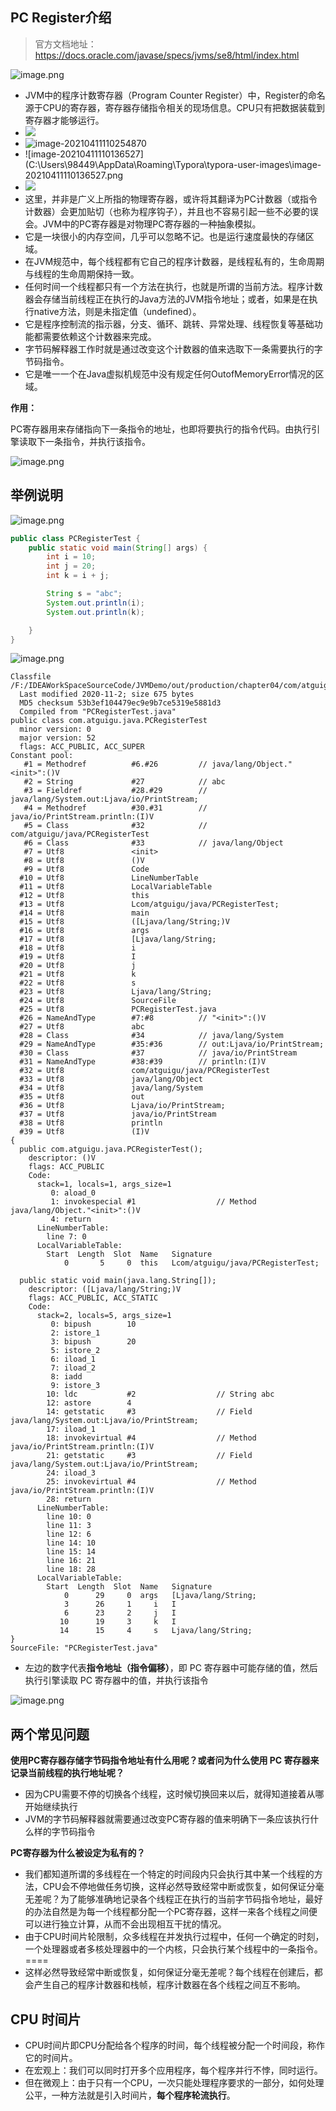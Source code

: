 ## PC Register介绍

> 官方文档地址：https://docs.oracle.com/javase/specs/jvms/se8/html/index.html

![image.png](https://cdn.nlark.com/yuque/0/2021/png/12731578/1615016217375-c20349b8-c05b-40a8-9be5-bb296959b65e.png)

- JVM中的程序计数寄存器（Program Counter Register）中，Register的命名源于CPU的寄存器，寄存器存储指令相关的现场信息。CPU只有把数据装载到寄存器才能够运行。  
- ![](https://note-java.oss-cn-beijing.aliyuncs.com/img/image-20210411110254870.png)
- ![image-20210411110254870](https://note-java.oss-cn-beijing.aliyuncs.com/img/image-20210411110254870.png)
- ![image-20210411110136527](C:\Users\98449\AppData\Roaming\Typora\typora-user-images\image-20210411110136527.png
- ![](https://note-java.oss-cn-beijing.aliyuncs.com/img/image-20210411103831930.png)
- 这里，并非是广义上所指的物理寄存器，或许将其翻译为PC计数器（或指令计数器）会更加贴切（也称为程序钩子），并且也不容易引起一些不必要的误会。JVM中的PC寄存器是对物理PC寄存器的一种抽象模拟。
- 它是一块很小的内存空间，几乎可以忽略不记。也是运行速度最快的存储区域。
- 在JVM规范中，每个线程都有它自己的程序计数器，是线程私有的，生命周期与线程的生命周期保持一致。
- 任何时间一个线程都只有一个方法在执行，也就是所谓的当前方法。程序计数器会存储当前线程正在执行的Java方法的JVM指令地址；或者，如果是在执行native方法，则是未指定值（undefined）。
- 它是程序控制流的指示器，分支、循环、跳转、异常处理、线程恢复等基础功能都需要依赖这个计数器来完成。
- 字节码解释器工作时就是通过改变这个计数器的值来选取下一条需要执行的字节码指令。
- 它是唯一一个在Java虚拟机规范中没有规定任何OutofMemoryError情况的区域。

**作用：**

PC寄存器用来存储指向下一条指令的地址，也即将要执行的指令代码。由执行引擎读取下一条指令，并执行该指令。

![image.png](https://cdn.nlark.com/yuque/0/2021/png/12731578/1615016375180-9f8384b8-508a-404c-849a-ddc1810cd75c.png)

## 举例说明

![image.png](https://cdn.nlark.com/yuque/0/2021/png/12731578/1615016700088-46366a2d-df96-41b6-b347-e83b5e7ce839.png)

```java
public class PCRegisterTest {
    public static void main(String[] args) {
        int i = 10;
        int j = 20;
        int k = i + j;

        String s = "abc";
        System.out.println(i);
        System.out.println(k);

    }
}
```

![image.png](https://cdn.nlark.com/yuque/0/2021/png/12731578/1615016793184-6e5f5eeb-7484-4f8f-9f09-4ae1a06275fd.png)

```
Classfile /F:/IDEAWorkSpaceSourceCode/JVMDemo/out/production/chapter04/com/atguigu/java/PCRegisterTest.class
  Last modified 2020-11-2; size 675 bytes
  MD5 checksum 53b3ef104479ec9e9b7ce5319e5881d3
  Compiled from "PCRegisterTest.java"
public class com.atguigu.java.PCRegisterTest
  minor version: 0
  major version: 52
  flags: ACC_PUBLIC, ACC_SUPER
Constant pool:
   #1 = Methodref          #6.#26         // java/lang/Object."<init>":()V
   #2 = String             #27            // abc
   #3 = Fieldref           #28.#29        // java/lang/System.out:Ljava/io/PrintStream;
   #4 = Methodref          #30.#31        // java/io/PrintStream.println:(I)V
   #5 = Class              #32            // com/atguigu/java/PCRegisterTest
   #6 = Class              #33            // java/lang/Object
   #7 = Utf8               <init>
   #8 = Utf8               ()V
   #9 = Utf8               Code
  #10 = Utf8               LineNumberTable
  #11 = Utf8               LocalVariableTable
  #12 = Utf8               this
  #13 = Utf8               Lcom/atguigu/java/PCRegisterTest;
  #14 = Utf8               main
  #15 = Utf8               ([Ljava/lang/String;)V
  #16 = Utf8               args
  #17 = Utf8               [Ljava/lang/String;
  #18 = Utf8               i
  #19 = Utf8               I
  #20 = Utf8               j
  #21 = Utf8               k
  #22 = Utf8               s
  #23 = Utf8               Ljava/lang/String;
  #24 = Utf8               SourceFile
  #25 = Utf8               PCRegisterTest.java
  #26 = NameAndType        #7:#8          // "<init>":()V
  #27 = Utf8               abc
  #28 = Class              #34            // java/lang/System
  #29 = NameAndType        #35:#36        // out:Ljava/io/PrintStream;
  #30 = Class              #37            // java/io/PrintStream
  #31 = NameAndType        #38:#39        // println:(I)V
  #32 = Utf8               com/atguigu/java/PCRegisterTest
  #33 = Utf8               java/lang/Object
  #34 = Utf8               java/lang/System
  #35 = Utf8               out
  #36 = Utf8               Ljava/io/PrintStream;
  #37 = Utf8               java/io/PrintStream
  #38 = Utf8               println
  #39 = Utf8               (I)V
{
  public com.atguigu.java.PCRegisterTest();
    descriptor: ()V
    flags: ACC_PUBLIC
    Code:
      stack=1, locals=1, args_size=1
         0: aload_0
         1: invokespecial #1                  // Method java/lang/Object."<init>":()V
         4: return
      LineNumberTable:
        line 7: 0
      LocalVariableTable:
        Start  Length  Slot  Name   Signature
            0       5     0  this   Lcom/atguigu/java/PCRegisterTest;

  public static void main(java.lang.String[]);
    descriptor: ([Ljava/lang/String;)V
    flags: ACC_PUBLIC, ACC_STATIC
    Code:
      stack=2, locals=5, args_size=1
         0: bipush        10
         2: istore_1
         3: bipush        20
         5: istore_2
         6: iload_1
         7: iload_2
         8: iadd
         9: istore_3
        10: ldc           #2                  // String abc
        12: astore        4
        14: getstatic     #3                  // Field java/lang/System.out:Ljava/io/PrintStream;
        17: iload_1
        18: invokevirtual #4                  // Method java/io/PrintStream.println:(I)V
        21: getstatic     #3                  // Field java/lang/System.out:Ljava/io/PrintStream;
        24: iload_3
        25: invokevirtual #4                  // Method java/io/PrintStream.println:(I)V
        28: return
      LineNumberTable:
        line 10: 0
        line 11: 3
        line 12: 6
        line 14: 10
        line 15: 14
        line 16: 21
        line 18: 28
      LocalVariableTable:
        Start  Length  Slot  Name   Signature
            0      29     0  args   [Ljava/lang/String;
            3      26     1     i   I
            6      23     2     j   I
           10      19     3     k   I
           14      15     4     s   Ljava/lang/String;
}
SourceFile: "PCRegisterTest.java"
```

- 左边的数字代表**指令地址（指令偏移）**，即 PC 寄存器中可能存储的值，然后执行引擎读取 PC 寄存器中的值，并执行该指令

![image.png](https://cdn.nlark.com/yuque/0/2021/png/12731578/1615017968724-3f82ee02-0c3d-43dc-910a-00fb4c6f6990.png)

## 两个常见问题

**使用PC寄存器存储字节码指令地址有什么用呢？**或者问**为什么使用 PC 寄存器来记录当前线程的执行地址呢？**

- 因为CPU需要不停的切换各个线程，这时候切换回来以后，就得知道接着从哪开始继续执行
- JVM的字节码解释器就需要通过改变PC寄存器的值来明确下一条应该执行什么样的字节码指令

**PC寄存器为什么被设定为私有的？**

- 我们都知道所谓的多线程在一个特定的时间段内只会执行其中某一个线程的方法，CPU会不停地做任务切换，这样必然导致经常中断或恢复，如何保证分毫无差呢？为了能够准确地记录各个线程正在执行的当前字节码指令地址，最好的办法自然是为每一个线程都分配一个PC寄存器，这样一来各个线程之间便可以进行独立计算，从而不会出现相互干扰的情况。
- 由于CPU时间片轮限制，众多线程在并发执行过程中，任何一个确定的时刻，一个处理器或者多核处理器中的一个内核，只会执行某个线程中的一条指令。====
- 这样必然导致经常中断或恢复，如何保证分毫无差呢？每个线程在创建后，都会产生自己的程序计数器和栈帧，程序计数器在各个线程之间互不影响。

## CPU 时间片

- CPU时间片即CPU分配给各个程序的时间，每个线程被分配一个时间段，称作它的时间片。
- 在宏观上：我们可以同时打开多个应用程序，每个程序并行不悖，同时运行。
- 但在微观上：由于只有一个CPU，一次只能处理程序要求的一部分，如何处理公平，一种方法就是引入时间片，**每个程序轮流执行**。